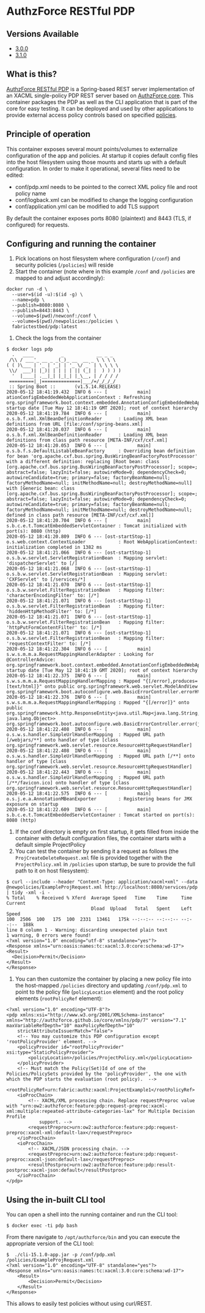 # AuthzForce RESTful PDP

## Versions Available

- [3.0.0](3.0.0/README.md)
- [3.1.0](3.0.0/README.md)

## What is this?

[AuthzForce RESTful PDP](https://github.com/authzforce/restful-pdp) is a Spring-based REST server implementation of an XACML single-policy PDP REST server
based on [AuthzForce core](https://github.com/authzforce/core). This container packages the PDP as well as the CLI application that is part of the core
for easy testing. It can be deployed and used by other applications to provide external access policy controls based on specified
[policies](https://github.com/fabric-testbed/Authz/tree/master/policies).

## Principle of operation

This container exposes several mount points/volumes to externalize configuration of the app and policies. At startup it copies default config files into
the host filesystem using those mounts and starts up with a default configuration. In order to make it operational, several files need to be edited:
- conf/pdp.xml needs to be pointed to the correct XML policy file and root policy name
- conf/logback.xml can be modified to change the logging configuration
- conf/application.yml can be modified to add TLS support

By default the container exposes ports 8080 (plaintext) and 8443 (TLS, if configured) for requests.

## Configuring and running the container

1. Pick locations on host filesystem where configuration (`/conf`) and security policies (`/policies`) will reside
1. Start the container (note where in this example `/conf` and `/policies` are mapped to and adjust accordingly):
```
docker run -d \
  --user=$(id -u):$(id -g) \
  --name=pdp \
  --publish=8080:8080 \
  --publish=8443:8443 \
  --volume=$(pwd)/newconf:/conf \
  --volume=$(pwd)/newpolicies:/policies \
  fabrictestbed/pdp:latest
```
1. Check the logs from the container
```
$ docker logs pdp
  .   ____          _            __ _ _
 /\\ / ___'_ __ _ _(_)_ __  __ _ \ \ \ \
( ( )\___ | '_ | '_| | '_ \/ _` | \ \ \ \
 \\/  ___)| |_)| | | | | || (_| |  ) ) ) )
  '  |____| .__|_| |_|_| |_\__, | / / / /
 =========|_|==============|___/=/_/_/_/
 :: Spring Boot ::       (v1.5.14.RELEASE)
2020-05-12 18:41:19.432  INFO 6 --- [           main] ationConfigEmbeddedWebApplicationContext : Refreshing org.springframework.boot.context.embedded.AnnotationConfigEmbeddedWebApplicationContext@6bf2d08e: startup date [Tue May 12 18:41:19 GMT 2020]; root of context hierarchy
2020-05-12 18:41:19.784  INFO 6 --- [           main] o.s.b.f.xml.XmlBeanDefinitionReader      : Loading XML bean definitions from URL [file:/conf/spring-beans.xml]
2020-05-12 18:41:20.037  INFO 6 --- [           main] o.s.b.f.xml.XmlBeanDefinitionReader      : Loading XML bean definitions from class path resource [META-INF/cxf/cxf.xml]
2020-05-12 18:41:20.053  INFO 6 --- [           main] o.s.b.f.s.DefaultListableBeanFactory     : Overriding bean definition for bean 'org.apache.cxf.bus.spring.BusWiringBeanFactoryPostProcessor' with a different definition: replacing [Root bean: class [org.apache.cxf.bus.spring.BusWiringBeanFactoryPostProcessor]; scope=; abstract=false; lazyInit=false; autowireMode=0; dependencyCheck=0; autowireCandidate=true; primary=false; factoryBeanName=null; factoryMethodName=null; initMethodName=null; destroyMethodName=null] with [Generic bean: class [org.apache.cxf.bus.spring.BusWiringBeanFactoryPostProcessor]; scope=; abstract=false; lazyInit=false; autowireMode=0; dependencyCheck=0; autowireCandidate=true; primary=false; factoryBeanName=null; factoryMethodName=null; initMethodName=null; destroyMethodName=null; defined in class path resource [META-INF/cxf/cxf.xml]]
2020-05-12 18:41:20.704  INFO 6 --- [           main] s.b.c.e.t.TomcatEmbeddedServletContainer : Tomcat initialized with port(s): 8080 (http)
2020-05-12 18:41:20.809  INFO 6 --- [ost-startStop-1] o.s.web.context.ContextLoader            : Root WebApplicationContext: initialization completed in 1382 ms
2020-05-12 18:41:21.066  INFO 6 --- [ost-startStop-1] o.s.b.w.servlet.ServletRegistrationBean  : Mapping servlet: 'dispatcherServlet' to [/]
2020-05-12 18:41:21.068  INFO 6 --- [ost-startStop-1] o.s.b.w.servlet.ServletRegistrationBean  : Mapping servlet: 'CXFServlet' to [/services/*]
2020-05-12 18:41:21.070  INFO 6 --- [ost-startStop-1] o.s.b.w.servlet.FilterRegistrationBean   : Mapping filter: 'characterEncodingFilter' to: [/*]
2020-05-12 18:41:21.071  INFO 6 --- [ost-startStop-1] o.s.b.w.servlet.FilterRegistrationBean   : Mapping filter: 'hiddenHttpMethodFilter' to: [/*]
2020-05-12 18:41:21.071  INFO 6 --- [ost-startStop-1] o.s.b.w.servlet.FilterRegistrationBean   : Mapping filter: 'httpPutFormContentFilter' to: [/*]
2020-05-12 18:41:21.071  INFO 6 --- [ost-startStop-1] o.s.b.w.servlet.FilterRegistrationBean   : Mapping filter: 'requestContextFilter' to: [/*]
2020-05-12 18:41:22.304  INFO 6 --- [           main] s.w.s.m.m.a.RequestMappingHandlerAdapter : Looking for @ControllerAdvice: org.springframework.boot.context.embedded.AnnotationConfigEmbeddedWebApplicationContext@6bf2d08e: startup date [Tue May 12 18:41:19 GMT 2020]; root of context hierarchy
2020-05-12 18:41:22.375  INFO 6 --- [           main] s.w.s.m.m.a.RequestMappingHandlerMapping : Mapped "{[/error],produces=[text/html]}" onto public org.springframework.web.servlet.ModelAndView org.springframework.boot.autoconfigure.web.BasicErrorController.errorHtml(javax.servlet.http.HttpServletRequest,javax.servlet.http.HttpServletResponse)
2020-05-12 18:41:22.376  INFO 6 --- [           main] s.w.s.m.m.a.RequestMappingHandlerMapping : Mapped "{[/error]}" onto public org.springframework.http.ResponseEntity<java.util.Map<java.lang.String, java.lang.Object>> org.springframework.boot.autoconfigure.web.BasicErrorController.error(javax.servlet.http.HttpServletRequest)
2020-05-12 18:41:22.408  INFO 6 --- [           main] o.s.w.s.handler.SimpleUrlHandlerMapping  : Mapped URL path [/webjars/**] onto handler of type [class org.springframework.web.servlet.resource.ResourceHttpRequestHandler]
2020-05-12 18:41:22.408  INFO 6 --- [           main] o.s.w.s.handler.SimpleUrlHandlerMapping  : Mapped URL path [/**] onto handler of type [class org.springframework.web.servlet.resource.ResourceHttpRequestHandler]
2020-05-12 18:41:22.443  INFO 6 --- [           main] o.s.w.s.handler.SimpleUrlHandlerMapping  : Mapped URL path [/**/favicon.ico] onto handler of type [class org.springframework.web.servlet.resource.ResourceHttpRequestHandler]
2020-05-12 18:41:22.575  INFO 6 --- [           main] o.s.j.e.a.AnnotationMBeanExporter        : Registering beans for JMX exposure on startup
2020-05-12 18:41:22.609  INFO 6 --- [           main] s.b.c.e.t.TomcatEmbeddedServletContainer : Tomcat started on port(s): 8080 (http)
```
1. If the conf directory is empty on first startup, it gets filled from inside the container with default configuration files, the container starts with a default simple ProjectPolicy
1. You can test the container by sending it a request as follows (the `ProjCreateDeleteRequest.xml` file is provided together with the `ProjectPolicy.xml` in `/policies` upon startup, be sure to provide the full path to it on host filesystem):
```
$ curl --include --header "Content-Type: application/xacml+xml" --data @newpolicies/ExampleProjRequest.xml http://localhost:8080/services/pdp | tidy -xml -i -
% Total    % Received % Xferd  Average Speed   Time    Time     Time  Current
                               Dload  Upload   Total   Spent    Left  Speed
100  2506  100   175  100  2331  13461   175k --:--:-- --:--:-- --:--:--  188k
line 8 column 1 - Warning: discarding unexpected plain text
1 warning, 0 errors were found!
<?xml version="1.0" encoding="utf-8" standalone="yes"?>
<Response xmlns="urn:oasis:names:tc:xacml:3.0:core:schema:wd-17">
<Result>
  <Decision>Permit</Decision>
</Result>
</Response>
```
1. You can then customize the container by placing a new policy file into the host-mapped `/policies` directory and updating `/conf/pdp.xml` to point to the policy file (`policyLocation` element) and the root policy elements (`rootPolicyRef` element):
```
<?xml version="1.0" encoding="UTF-8"?>
<pdp xmlns:xsi="http://www.w3.org/2001/XMLSchema-instance" xmlns="http://authzforce.github.io/core/xmlns/pdp/7" version="7.1" maxVariableRefDepth="10" maxPolicyRefDepth="10"
	strictAttributeIssuerMatch="false">
	<!-- You may customize this PDP configuration except 'rootPolicyProvider' element. -->
	<policyProvider id="rootPolicyProvider" xsi:type="StaticPolicyProvider">
		<policyLocation>/policies/ProjectPolicy.xml</policyLocation>
	</policyProvider>
	<!-- Must match the Policy(Set)Id of one of the Policies/PolicySets provided by the 'policyProvider', the one with which the PDP starts the evaluation (root policy).  -->
	<rootPolicyRef>urn:fabric:authz:xacml:ProjectExample1</rootPolicyRef>
	<ioProcChain>
		<!-- XACML/XML processing chain. Replace requestPreproc value with "urn:ow2:authzforce:feature:pdp:request-preproc:xacml-xml:multiple:repeated-attribute-categories-lax" for Multiple Decision Profile
			support. -->
		<requestPreproc>urn:ow2:authzforce:feature:pdp:request-preproc:xacml-xml:default-lax</requestPreproc>
	</ioProcChain>
	<ioProcChain>
		<!-- XACML/JSON processing chain. -->
		<requestPreproc>urn:ow2:authzforce:feature:pdp:request-preproc:xacml-json:default-lax</requestPreproc>
		<resultPostproc>urn:ow2:authzforce:feature:pdp:result-postproc:xacml-json:default</resultPostproc>
	</ioProcChain>
</pdp>
```

## Using the in-built CLI tool

You can open a shell into the running container and run the CLI tool:
```
$ docker exec -ti pdp bash
```
From there navigate to `/opt/authzforce/bin` and you can execute the appropriate version of the CLI tool:
```
$  ./cli-15.1.0-app.jar -p /conf/pdp.xml /policies/ExampleProjRequest.xml
<?xml version="1.0" encoding="UTF-8" standalone="yes"?>
<Response xmlns="urn:oasis:names:tc:xacml:3.0:core:schema:wd-17">
    <Result>
        <Decision>Permit</Decision>
    </Result>
</Response>
```
This allows to easily test policies without using curl/REST.
